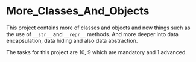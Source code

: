 # More_Classes_And_Objects

This project contains more of classes and objects and new things such as the use of `__str__` and `__repr__` methods. And more deeper into data encapsulation, data hiding and also data abstraction.

The tasks for this project are 10, 9 which are mandatory and 1 advanced.

